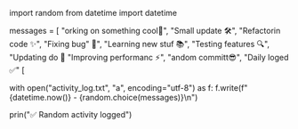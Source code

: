 import random
from datetime import datetime

messages = [
    "orking on something cool🚀",
    "Small update 🛠",
    "Refactorin code ✨",
    "Fixing bug" 🐛",
    "Learning new stuf 📚",
    "Testing features 🔍",
    "Updating do 📄
    "Improving performanc ⚡",
    "andom committ😎",
    "Daily loged ✅"
     [

with open("activity_log.txt", "a", encoding="utf-8") as f:
    f.write(f"{datetime.now()} - {random.choice(messages)}\n")

prin("✅ Random activity logged")

